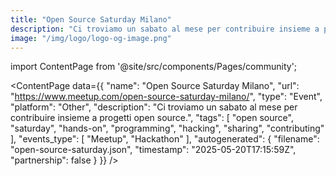 ```yaml
---
title: "Open Source Saturday Milano"
description: "Ci troviamo un sabato al mese per contribuire insieme a progetti open source."
image: "/img/logo/logo-og-image.png"
---
```

import ContentPage from '@site/src/components/Pages/community';

<ContentPage
    data={{
  "name": "Open Source Saturday Milano",
  "url": "https://www.meetup.com/open-source-saturday-milano/",
  "type": "Event",
  "platform": "Other",
  "description": "Ci troviamo un sabato al mese per contribuire insieme a progetti open source.",
  "tags": [
    "open source",
    "saturday",
    "hands-on",
    "programming",
    "hacking",
    "sharing",
    "contributing"
  ],
  "events_type": [
    "Meetup",
    "Hackathon"
  ],
  "autogenerated": {
    "filename": "open-source-saturday.json",
    "timestamp": "2025-05-20T17:15:59Z",
    "partnership": false
  }
}}
/>
